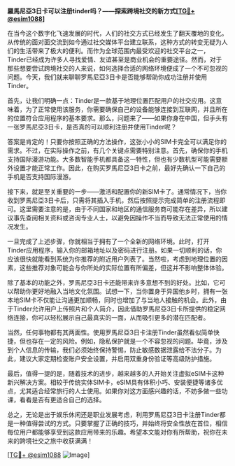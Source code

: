 **羅馬尼亞3日卡可以注册tinder吗？——探索跨境社交的新方式[[TG💪+ @esim1088](https://t.me/s/esim1088)]**

在当今这个数字化飞速发展的时代，人们的社交方式已经发生了翻天覆地的变化。从传统的面对面交流到如今通过社交媒体平台建立联系，这种方式的转变无疑为人们的生活带来了极大的便利。而作为全球范围内最受欢迎的社交平台之一，Tinder已经成为许多人寻找爱情、友谊甚至是商业机会的重要途径。然而，对于那些想要尝试跨境社交的人来说，如何选择合适的网络环境便成了一个不可忽视的问题。今天，我们就来聊聊罗馬尼亞3日卡是否能够帮助你成功注册并使用Tinder。

首先，让我们明确一点：Tinder是一款基于地理位置匹配用户的社交应用。这意味着，为了正常使用该服务，你需要确保自己的设备能够连接到互联网，并且所在的位置符合应用程序的基本要求。那么，问题来了——如果你身在中国，但手头有一张罗馬尼亞3日卡，是否真的可以顺利注册并使用Tinder呢？

答案是肯定的！只要你按照正确的方法操作，这张小小的SIM卡完全可以满足你的需求。不过，在实际操作之前，有几个关键点需要特别注意。首先，确保你的手机支持国际漫游功能。大多数智能手机都具备这一特性，但也有少数机型可能需要额外设置才能正常工作。因此，在购买罗馬尼亞3日卡之前，最好先确认一下自己的手机是否支持国际漫游。

接下来，就是至关重要的一步——激活和配置你的新SIM卡了。通常情况下，当你收到罗馬尼亞3日卡后，只需将其插入手机，然后按照提示完成简单的注册流程即可。这里需要注意的是，由于不同国家和地区的通信服务商可能存在差异，所以建议事先查阅相关资料或咨询专业人士，以避免因操作不当而导致无法正常使用的情况发生。

一旦完成了上述步骤，你就相当于拥有了一个全新的网络环境。此时，打开Tinder应用程序，输入你的邮箱地址以及密码进行注册。如果一切顺利的话，你应该很快就能看到系统为你推荐的附近用户列表了。当然啦，考虑到地理位置的因素，这些推荐对象可能会与你所处的实际位置有所偏差，但这并不影响整体体验。

除了基本的功能之外，罗馬尼亞3日卡还能带来许多意想不到的好处。比如，它可以帮助你更好地融入当地文化氛围。试想一下，当你置身于异国他乡时，拥有一张本地SIM卡不仅能让沟通更加顺畅，同时也增加了与当地人接触的机会。此外，由于Tinder允许用户上传照片和个人简介，因此借助罗馬尼亞3日卡所提供的稳定网络连接，你可以轻松展示自己最真实的一面，从而吸引更多的潜在匹配者。

当然，任何事物都有其两面性。使用罗馬尼亞3日卡注册Tinder虽然看似简单快捷，但也存在一定的风险。例如，隐私保护就是一个不容忽视的问题。毕竟，涉及到个人信息的传输，我们必须始终保持警惕，防止敏感数据泄露给不法分子。为此，建议大家定期检查账户安全设置，并启用双重身份验证等高级防护措施。

最后，值得一提的是，随着技术的进步，越来越多的人开始关注虚拟eSIM卡这种新兴解决方案。相较于传统实体SIM卡，eSIM具有体积小巧、安装便捷等诸多优点，尤其适合经常旅行的人士使用。如果你对这方面感兴趣的话，不妨多做一些功课，看看是否有更适合自己的选择。

总之，无论是出于娱乐休闲还是职业发展考虑，利用罗馬尼亞3日卡注册Tinder都是一种值得尝试的方式。只要掌握了正确的技巧，并始终将安全性放在首位，相信每位用户都能够享受到这款应用带来的乐趣。希望本文能对你有所帮助，祝你在未来的跨境社交之旅中收获满满！

[[TG💪+ @esim1088](https://t.me/s/esim1088) ![Image](https://i.postimg.cc/4NQfJmqS/Snipaste-2025-05-13-00-14-12.png)]